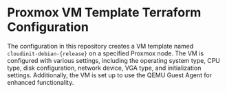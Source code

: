 # Proxmox VM Template Terraform Configuration

The configuration in this repository creates a VM template named `cloudinit-debian-{release}` on a specified Proxmox node. The VM is configured with various settings, including the operating system type, CPU type, disk configuration, network device, VGA type, and initialization settings. Additionally, the VM is set up to use the QEMU Guest Agent for enhanced functionality.